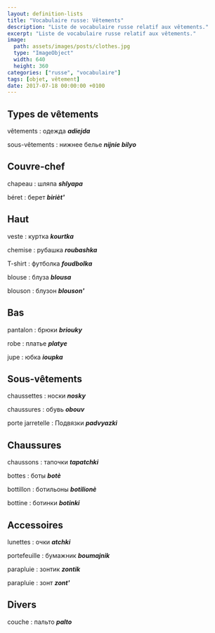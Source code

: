 ```yaml
---
layout: definition-lists
title: "Vocabulaire russe: Vêtements"
description: "Liste de vocabulaire russe relatif aux vêtements."
excerpt: "Liste de vocabulaire russe relatif aux vêtements."
image:
  path: assets/images/posts/clothes.jpg
  type: "ImageObject"
  width: 640
  height: 360
categories: ["russe", "vocabulaire"]
tags: [objet, vêtement]
date: 2017-07-18 00:00:00 +0100
---
```


## Types de vêtements

vêtements
: одежда
*__adiejda__*

sous-vêtements
: нижнее белье
*__nijnie bilyo__*


## Couvre-chef

chapeau
: шляпа
*__shlyapa__*

béret
: берет
*__birièt'__*


## Haut

veste
: куртка
*__kourtka__*

chemise
: рубашка
*__roubashka__*

T-shirt
: футболка
*__foudbolka__*

blouse
: блуза
*__blousa__*

blouson
: блузон
*__blouson'__*


## Bas

pantalon
: брюки
*__briouky__*

robe
: платье
*__platye__*

jupe
: юбка
*__ioupka__*


## Sous-vêtements

chaussettes
: носки
*__nosky__*

chaussures
: обувь
*__obouv__*

porte jarretelle
: Подвязки
*__padvyazki__*


## Chaussures

chaussons
: тапочки
*__tapatchki__*

bottes
: боты
*__botè__*

bottillon
: ботильоны
*__botilionè__*

bottine
: ботинки
*__botinki__*


## Accessoires

lunettes
: очки
*__atchki__*

portefeuille
: бумажник
*__boumajnik__*

parapluie
: зонтик
*__zontik__*

parapluie
: зонт
*__zont'__*

## Divers

couche
: пальто
*__palto__*
